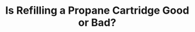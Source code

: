---
layout: community
category: community
title: "Is Refilling a Propane Cartridge Good or Bad?"
description: "Is refilling your propane cartridge good or bad? Your thoughts on this matter, why one should do it or not do it? Most of these small canisters are for iso butane or butane or a proprietary mix with that & propane. Straight propane needs a canister that’s meant to hold higher pressure. "
isTopLevel: false
isSingleLevel: false
isArticle: false
datePublished: 2022-08-04 09:04:00 +0300
dateModified: 2022-08-04 09:04:00 +0300
published: false
---